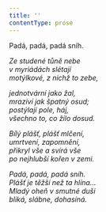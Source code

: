 ```yaml
---
title: ''
contentType: prose
---
```


Padá, padá, padá sníh.

_Ze studené tůně nebe  
v myriádách slétají  
motýlkové, z nichž to zebe,_

_jednotvární jako žal,  
mraziví jak špatný osud;  
postýlají pole, háj,  
všechno to, co žilo dosud._

_Bílý plášť, plášť mlčení,  
umrtvení, zapomnění,  
přikryl vše a svírá vše  
po nejhlubší kořen v zemi._

_Padá, padá, padá sníh.  
Plášť je těžší než ta hlína…  
Mladý oheň v smutné duši  
bliká, slábne, dohasíná._
